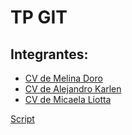 # TP GIT
## Integrantes:
- [CV de Melina Doro](https://github.com/alekarlen/TP1-GIT/blob/mdoro/CV%20Melina%20Doro.md)
- [CV de Alejandro Karlen](https://github.com/alekarlen/TP1-GIT/blob/akarlen/CV%20Alejandro%20Karlen.md)
- [CV de Micaela Liotta](https://github.com/alekarlen/TP1-GIT/blob/mliotta/CV%20Micaela%20Liotta.md)

 [Script](https://github.com/alekarlen/TP1-GIT/blob/feature_prueba/script.js)